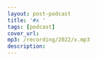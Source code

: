 ```yaml
---
layout: post-podcast
title: '#x '
tags: [podcast]
cover_url: 
mp3: /recording/2022/x.mp3
description: 
---
```


